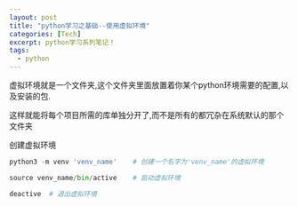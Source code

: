 ```yaml
---
layout: post
title: "python学习之基础--使用虚拟环境"
categories: [Tech]
excerpt: python学习系列笔记！
tags:
  - python
---
```


虚拟环境就是一个文件夹,这个文件夹里面放置着你某个python环境需要的配置,以及安装的包.

这样就能将每个项目所需的库单独分开了,而不是所有的都冗杂在系统默认的那个文件夹

创建虚拟环境
```python
python3 -m venv 'venv_name'    # 创建一个名字为'venv_name'的虚拟环境

source venv_name/bin/active    # 启动虚拟环境

deactive  # 退出虚拟环境
```
